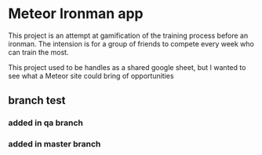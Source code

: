 # Meteor Ironman app

This project is an attempt at gamification of the training process before an ironman. The intension is for a group of friends to compete every week who can train the most. 

This project used to be handles as a shared google sheet, but I wanted to see what a Meteor site could bring of opportunities


## branch test

### added in qa branch

### added in master branch